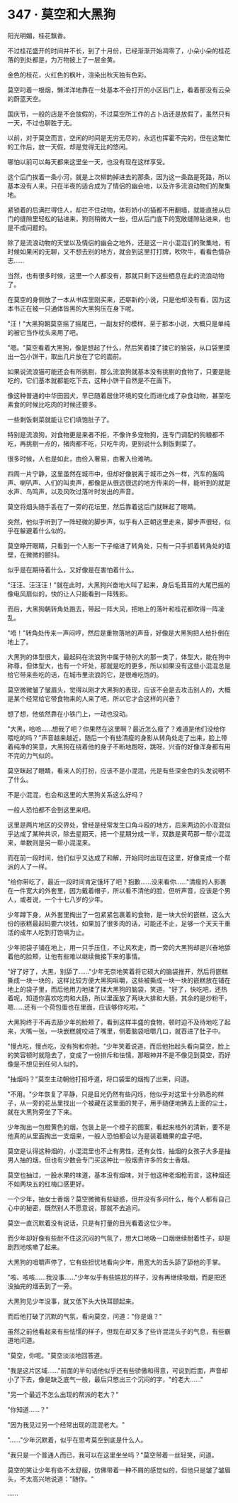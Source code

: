 <link rel="stylesheet" href="../../styles/text.css" />
<h1>347 · 莫空和大黑狗</h1>

阳光明媚，桂花飘香。

不过桂花盛开的时间并不长，到了十月份，已经渐渐开始凋零了，小朵小朵的桂花落的到处都是，为万物披上了一层金黄。

金色的桂花，火红色的枫叶，渲染出秋天独有色彩。

莫空叼着一根烟，懒洋洋地靠在一处基本不会打开的小区后门上，看着那没有云朵的蔚蓝天空。

国庆节，一般的店是不会放假的，不过莫空所工作的占卜店还是放假了，虽然只有一天，不过也聊胜于无。

以前，对于莫空而言，空闲的时间是无穷无尽的，永远也挥霍不完的，但在这繁忙的工作后，放一天假，却是觉得无比的悠闲。

哪怕以前可以每天都来这里坐一天，也没有现在这样享受。

这个后门挨着一条小河，就是上次柳韵掉进去的那条，因为这一条路是死路，所以基本没有人来，只在半夜的适合成为了情侣的幽会地，以及许多流浪动物们的聚集地。

紧锁着的后满拦得住人，却拦不住动物，体形娇小的猫都不用翻墙，就能直接从后门的缝隙里轻松的钻进来，狗则稍微大一些，但从后门底下的宽敞缝隙钻进来，也是不成问题的。

除了是流浪动物的天堂以及情侣的幽会之地外，还是这一片小混混们的聚集地，有时候如果闲的无聊，又不想去别的地方，就会到这里打打牌，吹吹牛，看看色情杂志......

当然，也有很多时候，这里一个人都没有，那就只剩下这些栖息在此的流浪动物了。

在莫空的身侧放了一本从书店里刚买来，还崭新的小说，只是他却没有看，因为这本书正在被一只通体皆黑的大黑狗压在身下呢。

"汪！"大黑狗朝莫空摇了摇尾巴，一副友好的模样，至于那本小说，大概只是单纯的被它当作枕头来用了吧。

"嗯。"莫空看着大黑狗，像是想起了什么，然后笑着揉了揉它的脑袋，从口袋里摸出一包小饼干，取出几片放在了它的面前。

如果说流浪猫可能还会有所挑剔，那么流浪狗就基本没有挑剔的食物了，只要是能吃的，它们基本就都能吃下去，这种小饼干自然是不在画下。

像这种普通的中华田园犬，早已随着居住环境的变化而进化成了杂食动物，甚至吃素食的时候比吃肉的时候还要多。

一些剩饭剩菜就能让它们填饱肚子了。

特别是流浪狗，对食物更是来者不拒，不像许多宠物狗，连专门调配的狗粮都不吃，再挑剔一点的，猪肉都不吃，只吃牛肉，更别说什么剩饭剩菜了。

很多时候，人也是如此，由俭入奢易，由奢入俭难呐。

四周一片宁静，这里虽然在城市中，但却好像脱离于城市之外一样，汽车的轰鸣声、喇叭声、人们的叫卖声，都像是从很远很远的地方传来的一样，能听到的就是水声、鸟鸣声，以及风吹过落叶时发出的声音。

莫空将烟头随手丢在了一旁的花坛里，然后靠着这后门就眯起了眼睛。

突然，他似乎听到了一阵轻微的脚步声，似乎有人正朝这里走来，脚步声很轻，似乎在躲避着什么似的。

莫空睁开眼睛，只看到一个人影一下子缩进了转角处，只有一只手抓着转角处的墙壁，在微微的颤抖。

似乎是在期待着什么，又好像是在害怕着什么。

"汪汪、汪汪汪！"就在此时，大黑狗兴奋地大叫了起来，身后毛茸茸的大尾巴摇的像电风扇似的，快的让人只能看到一阵残影。

而后，大黑狗朝转角处跑去，带起一阵大风，把地上的落叶和桂花都吹得一阵凌乱。

"唔！"转角处传来一声闷哼，然后是重物落地的声音，好像是大黑狗把人给扑倒在地上了。

大黑狗的体型很大，最起码在流浪狗中属于特别大的那一类了，体型大，能在狗中称尊，但体型大，也有一个坏处，那就是吃的更多，所以如果没有这些小混混总是给它带来些吃的话，在城市里流浪的它，是很难吃饱的。

莫空微微皱了皱眉头，觉得以刚才大黑狗的表现，应该不会是去攻击别人的，大概是某个经常给它带食物来的人来了吧，所以它才会这样的兴奋？

想了想，他依然靠在小铁门上，一动也没动。

"大黑，哈哈......想我了吧？你果然在这里啊？最近怎么瘦了？难道是他们没给你喂吃的吗？"声音越来越近，随后一个有些清瘦的身影从转角处走了出来，脸上带着纯净的笑意，大黑狗在绕着他的身子不断地跑呀，跳呀，兴奋的好像浑身都有用不完的力气似的。

莫空眯起了眼睛，看来人的打扮，应该不是小混混，光是有些深金色的头发说明不了什么。

不是小混混，也会和这里的大黑狗关系这么好吗？

一般人恐怕都不会到这里来吧。

这里是两片地区的交界处，曾经是经常发生口角斗殴的地方，后来两边的小混混似乎达成了某种共识，除去星期天，把一个星期分成一半，双数是黄苟那一帮小混混来，单数则是另一帮小混混来。

而在前一段时间，他们似乎又达成了和解，开始同时出现在这里，好像变成一个帮派的人了一样。

"给你带吃了，最近一段时间肯定饿坏了吧？抱歉......没来看你......"清瘦的人影裹在一件宽大的外套里，因为戴着帽子，所以看不清他的脸，但听声音，应该是个男人，或者说，一个十七八岁的少年。

少年蹲下身，从外套里掏出了一包紧紧包裹着的食物，是一块大份的嵌糕，这么大份的嵌糕最起码要六块钱，如果加了很多肉的话，可能还不止，足够一个天天干重活的成年人吃到打饱嗝为止。

少年把袋子铺在地上，用一只手压住，不让风吹走，而一旁的大黑狗却是兴奋地舔着他的脸颊，让他有些难以继续做接下来的事情。

"好了好了，大黑，别舔了......"少年无奈地笑着将它硕大的脑袋推开，然后将嵌糕撕成一块一块的，这样比较方便大黑狗咀嚼，这些被撕成一块一块的嵌糕放在铺在地上的袋子里，而后他用力地揉了揉大黑狗的脑袋，笑道，"好了，快吃吧，还热着呢，知道你喜欢吃肉和大肠，所以里面放了两块大排和大肠，其余的是炒粉干，嗯......还有一个荷包蛋也在里面，应该够你吃啦。"

大黑狗终于不再去舔少年的脸颊了，看到这样丰盛的食物，顿时迫不及待地吃了起来，大嘴一张，一块嵌糕就咬进了嘴里，侧着脑袋咀嚼几口，就吞进了肚子中。

"慢点吃，慢点吃，没有狗和你抢。"少年笑着说道，而后他抬起头看向莫空，脸上的笑容顿时就隐去了，变成了一份排斥和怯懦，那眼神并不是不像见到莫空，而好像是不想见到任何人似的。

"抽烟吗？"莫空主动朝他打招呼道，将口袋里的烟掏了出来，问道。

"不用。"少年恢复了平静，只是目光仍然有些闪烁，他似乎对这里十分熟悉的样子，从一旁的花丛里找出一个被藏在这里面的凳子，用手随便地拂去上面的尘土，就在大黑狗旁坐了下来。

少年掏出一包橙黄色的烟，包装上是一个橙子的图案，看起来格外的清新，要不是他真的从里面掏出一支烟来，一般人恐怕都会以为是装着糖果的盒子吧。

莫空是认得这种烟的，小混混里也不止有男性，还有女性，抽烟的女孩子大多是抽男人抽的烟，但也有少数会专门买这种比一般烟贵许多的女士香烟。

莫空也抽过，一股水果的味道，基本没有烟味，对于他这种老烟枪而言，这种烟还不如两块五的红梅口感更好。

一个少年，抽女士香烟？莫空微微有些疑惑，但并没有多问什么，每个人都有自己心中的秘密，既然别人不愿意说，那就不去追问。

莫空一直沉默着没有说话，只是有打量的目光看着这位少年。

而少年却好像有些耐不住这沉闷的气氛了，想大口地吸一口烟继续耐着性子，却是剧烈地咳嗽了起来。

大黑狗的咀嚼声停了，它有些担忧地看向少年，用宽大的舌头舔了舔他的手掌。

"咳、咳咳......我没事......"少年似乎有些尴尬的样子，没有再继续吸烟，而是把还没抽完的烟丢到了一旁。

大黑狗见少年没事，就又低下头大快耳颐起来。

而后他打破了沉默的气氛，看向莫空，问道："你是谁？"

虽然之前他看起来有些怯懦的样子，但现在却又多了些许混混头子的气息，有些霸道地问道。

"莫空，你呢。"莫空淡淡地回答道。

"我是这片区域......"前面的半句话他似乎还有些骄傲和得意，可说到后面，声音却小了下去，像是缺乏底气一般，最后只憋出三个沉闷的字，"的老大......"

"另一个最近不怎么出现的帮派的老大？"

"你知道......？"

"因为我见过另一个经常出现的混混老大。"

"......"少年沉默着，似乎在思考莫空到底是什么人。

"我只是一个普通人而已，我可以在这里坐坐吗？"莫空带着一丝轻笑，问道。

莫空的笑让少年有些不太舒服，仿佛带着一种不屑的感觉似的，但他只是皱了皱眉头，不太高兴地说道："随你。"

......
